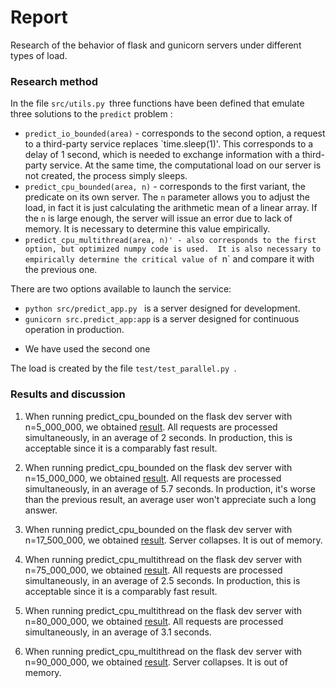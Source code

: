 # Report
Research of the behavior of flask and gunicorn servers under different types of load. 

### Research method

In the file `src/utils.py `three functions have been defined that emulate three solutions to the `predict` problem :
- `predict_io_bounded(area)` - corresponds to the second option, a request to a third-party service replaces `time.sleep(1)'. 
This corresponds to a delay of 1 second, which is needed to exchange information with a third-party service. 
At the same time, the computational load on our server is not created, the process simply sleeps. 
- `predict_cpu_bounded(area, n)` - corresponds to the first variant, the predicate on its own server. 
The `n` parameter allows you to adjust the load, in fact it is just calculating the arithmetic mean of a linear array. 
If the `n` is large enough, the server will issue an error due to lack of memory. 
It is necessary to determine this value empirically. 
- `predict_cpu_multithread(area, n)' - also corresponds to the first option, but optimized numpy code is used. 
It is also necessary to empirically determine the critical value of `n` and compare it with the previous one. 

There are two options available to launch the service: 
- `python src/predict_app.py ` is a server designed for development. 
- `gunicorn src.predict_app:app` is a server designed for continuous operation in production. 
* We have used the second one

The load is created by the file `test/test_parallel.py `.  


### Results and discussion
1) When running predict_cpu_bounded on the flask dev server with n=5_000_000, we obtained [result](https://github.com/MathewShuvarikov/pabd24/blob/main/log/test_np_flask_cpu_5mln.txt). 
All requests are processed simultaneously, in an average of 2 seconds. 
In production, this is acceptable since it is a comparably fast result.

2) When running predict_cpu_bounded on the flask dev server with n=15_000_000, we obtained [result](https://github.com/MathewShuvarikov/pabd24/blob/main/log/test_np_flask_cpu_15mln.txt). 
All requests are processed simultaneously, in an average of 5.7 seconds. 
In production, it's worse than the previous result, an average user won't appreciate such a long answer.

2) When running predict_cpu_bounded on the flask dev server with n=17_500_000, we obtained [result](log/test_np_flask_cpu_17_5mln.txt). 
Server collapses. It is out of memory.

4) When running predict_cpu_multithread on the flask dev server with n=75_000_000, we obtained [result](log/test_np_flask_mult_75mln.txt). 
All requests are processed simultaneously, in an average of 2.5 seconds. 
In production, this is acceptable since it is a comparably fast result.

5) When running predict_cpu_multithread on the flask dev server with n=80_000_000, we obtained [result](log/test_np_flask_mult_80mln.txt). 
All requests are processed simultaneously, in an average of 3.1 seconds.

6) When running predict_cpu_multithread on the flask dev server with n=90_000_000, we obtained [result](log/test_np_flask_mult_90mln.txt). 
Server collapses. It is out of memory.